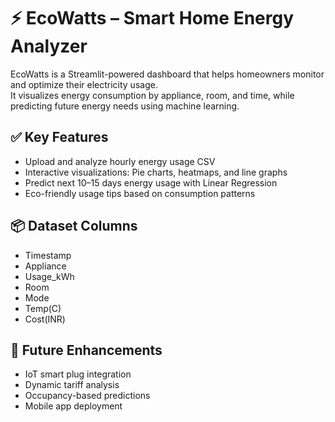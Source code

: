 # ⚡ EcoWatts – Smart Home Energy Analyzer

EcoWatts is a Streamlit-powered dashboard that helps homeowners monitor and optimize their electricity usage.  
It visualizes energy consumption by appliance, room, and time, while predicting future energy needs using machine learning.

## ✅ Key Features
- Upload and analyze hourly energy usage CSV
- Interactive visualizations: Pie charts, heatmaps, and line graphs
- Predict next 10–15 days energy usage with Linear Regression
- Eco-friendly usage tips based on consumption patterns

## 📦 Dataset Columns
- Timestamp
- Appliance
- Usage_kWh
- Room
- Mode
- Temp(C)
- Cost(INR)

## 🔮 Future Enhancements
- IoT smart plug integration
- Dynamic tariff analysis
- Occupancy-based predictions
- Mobile app deployment

